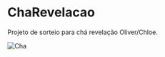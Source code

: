 # ChaRevelacao

Projeto de sorteio para chá revelação Oliver/Chloe. 


![Cha](https://user-images.githubusercontent.com/65515537/192005191-708779ac-ba6f-4a71-a3c6-fc1e97413131.gif)
